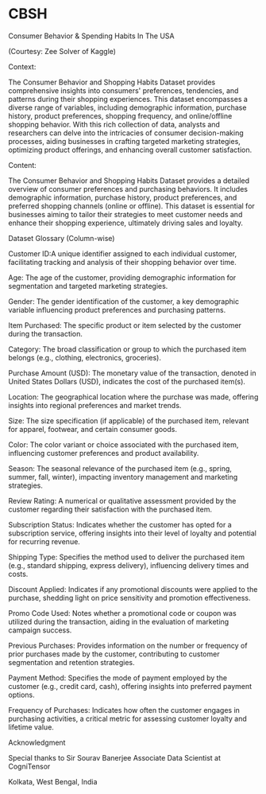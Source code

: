 # CBSH
Consumer Behavior &amp; Spending Habits In The USA

(Courtesy: Zee Solver of Kaggle)

Context:

The Consumer Behavior and Shopping Habits Dataset provides comprehensive insights into consumers' preferences, tendencies, and patterns during their shopping experiences. This dataset encompasses a diverse range of variables, including demographic information, purchase history, product preferences, shopping frequency, and online/offline shopping behavior. With this rich collection of data, analysts and researchers can delve into the intricacies of consumer decision-making processes, aiding businesses in crafting targeted marketing strategies, optimizing product offerings, and enhancing overall customer satisfaction.

Content:

The Consumer Behavior and Shopping Habits Dataset provides a detailed overview of consumer preferences and purchasing behaviors. It includes demographic information, purchase history, product preferences, and preferred shopping channels (online or offline). This dataset is essential for businesses aiming to tailor their strategies to meet customer needs and enhance their shopping experience, ultimately driving sales and loyalty.

Dataset Glossary (Column-wise)

Customer ID:A unique identifier assigned to each individual customer, facilitating tracking and analysis of their shopping behavior over time.

Age: The age of the customer, providing demographic information for segmentation and targeted marketing strategies.

Gender: The gender identification of the customer, a key demographic variable influencing product preferences and purchasing patterns.

Item Purchased: The specific product or item selected by the customer during the transaction.

Category: The broad classification or group to which the purchased item belongs (e.g., clothing, electronics, groceries).

Purchase Amount (USD): The monetary value of the transaction, denoted in United States Dollars (USD), indicates the cost of the purchased item(s).

Location: The geographical location where the purchase was made, offering insights into regional preferences and market trends.

Size: The size specification (if applicable) of the purchased item, relevant for apparel, footwear, and certain consumer goods.

Color: The color variant or choice associated with the purchased item, influencing customer preferences and product availability.

Season: The seasonal relevance of the purchased item (e.g., spring, summer, fall, winter), impacting inventory management and marketing strategies.

Review Rating: A numerical or qualitative assessment provided by the customer regarding their satisfaction with the purchased item.

Subscription Status: Indicates whether the customer has opted for a subscription service, offering insights into their level of loyalty and potential for recurring revenue.

Shipping Type: Specifies the method used to deliver the purchased item (e.g., standard shipping, express delivery), influencing delivery times and costs.

Discount Applied: Indicates if any promotional discounts were applied to the purchase, shedding light on price sensitivity and promotion effectiveness.

Promo Code Used: Notes whether a promotional code or coupon was utilized during the transaction, aiding in the evaluation of marketing campaign success.

Previous Purchases: Provides information on the number or frequency of prior purchases made by the customer, contributing to customer segmentation and retention strategies.

Payment Method: Specifies the mode of payment employed by the customer (e.g., credit card, cash), offering insights into preferred payment options.

Frequency of Purchases: Indicates how often the customer engages in purchasing activities, a critical metric for assessing customer loyalty and lifetime value.

Acknowledgment

Special thanks to Sir Sourav Banerjee Associate Data Scientist at CogniTensor

Kolkata, West Bengal, India
